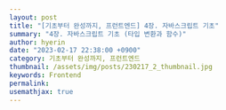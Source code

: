 ```yaml
---
layout: post
title: "[기초부터 완성까지, 프런트엔드] 4장. 자바스크립트 기초"
summary: "4장. 자바스크립트 기초 (타입 변환과 함수)"
author: hyerin
date: "2023-02-17 22:38:00 +0900"
category: 기초부터 완성까지, 프런트엔드
thumbnail: /assets/img/posts/230217_2_thumbnail.jpg
keywords: Frontend
permalink:
usemathjax: true
---
```

